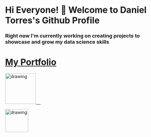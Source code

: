 # Hi Everyone! 👋 Welcome to Daniel Torres's Github Profile
### Right now I'm currently working on creating projects to showcase and grow my data science skills

# [My Portfolio](https://danieltorres.tech)

<a href="https://www.linkedin.com/in/danielrichardtorres/"><img src="https://res.cloudinary.com/importdata/image/upload/v1595012354/linkedin_t9qiwy.png" alt="drawing" width="100"/>&nbsp;&nbsp;&nbsp;&nbsp;

<a href="https://www.kaggle.com/danielrtorres"><img src="https://res.cloudinary.com/importdata/image/upload/v1595012924/kaggle_ksaktb.png" alt="drawing" width="75"/>
